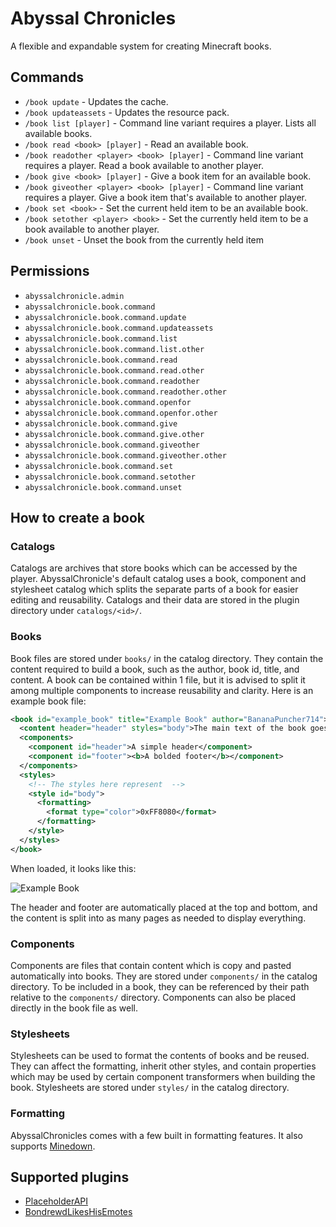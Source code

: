 # Abyssal Chronicles
A flexible and expandable system for creating Minecraft books.

## Commands
- `/book update` - Updates the cache.
- `/book updateassets` - Updates the resource pack.
- `/book list [player]` - Command line variant requires a player. Lists all available books.
- `/book read <book> [player]` - Read an available book.
- `/book readother <player> <book> [player]` - Command line variant requires a player. Read a book available to another player.
- `/book give <book> [player]` - Give a book item for an available book.
- `/book giveother <player> <book> [player]` - Command line variant requires a player. Give a book item that's available to another player.
- `/book set <book>` - Set the current held item to be an available book.
- `/book setother <player> <book>` - Set the currently held item to be a book available to another player.
- `/book unset` - Unset the book from the currently held item

## Permissions
- `abyssalchronicle.admin`
- `abyssalchronicle.book.command`
- `abyssalchronicle.book.command.update`
- `abyssalchronicle.book.command.updateassets`
- `abyssalchronicle.book.command.list`
- `abyssalchronicle.book.command.list.other`
- `abyssalchronicle.book.command.read`
- `abyssalchronicle.book.command.read.other`
- `abyssalchronicle.book.command.readother`
- `abyssalchronicle.book.command.readother.other`
- `abyssalchronicle.book.command.openfor`
- `abyssalchronicle.book.command.openfor.other`
- `abyssalchronicle.book.command.give`
- `abyssalchronicle.book.command.give.other`
- `abyssalchronicle.book.command.giveother`
- `abyssalchronicle.book.command.giveother.other`
- `abyssalchronicle.book.command.set`
- `abyssalchronicle.book.command.setother`
- `abyssalchronicle.book.command.unset`

## How to create a book
### Catalogs
Catalogs are archives that store books which can be accessed by the player. AbyssalChronicle's default catalog uses a book, component and stylesheet catalog which splits the separate parts of a book for easier editing and reusability. Catalogs and their data are stored in the plugin directory under `catalogs/<id>/`.

### Books
Book files are stored under `books/` in the catalog directory. They contain the content required to build a book, such as the author, book id, title, and content. A book can be contained within 1 file, but it is advised to split it among multiple components to increase reusability and clarity. Here is an example book file:

```xml
<book id="example_book" title="Example Book" author="BananaPuncher714">
  <content header="header" styles="body">The main text of the book goes here, between the content tags. Whitespace is not trimmed.</content>
  <components>
    <component id="header">A simple header</component>
    <component id="footer"><b>A bolded footer</b></component>
  </components>
  <styles>
    <!-- The styles here represent  -->
    <style id="body">
      <formatting>
        <format type="color">0xFF8080</format>
      </formatting>
    </style>
  </styles>
</book>
```
When loaded, it looks like this:

![Example Book](https://i.imgur.com/tZBAcmJ.png)

The header and footer are automatically placed at the top and bottom, and the content is split into as many pages as needed to display everything.

### Components
Components are files that contain content which is copy and pasted automatically into books. They are stored under `components/` in the catalog directory. To be included in a book, they can be referenced by their path relative to the `components/` directory. Components can also be placed directly in the book file as well.

### Stylesheets
Stylesheets can be used to format the contents of books and be reused. They can affect the formatting, inherit other styles, and contain properties which may be used by certain component transformers when building the book. Stylesheets are stored under `styles/` in the catalog directory.

### Formatting
AbyssalChronicles comes with a few built in formatting features. It also supports [Minedown](https://github.com/Phoenix616/MineDown).

## Supported plugins
- [PlaceholderAPI](https://github.com/PlaceholderAPI/PlaceholderAPI)
- [BondrewdLikesHisEmotes](https://github.com/MineInAbyss/BondrewdLikesHisEmotes)